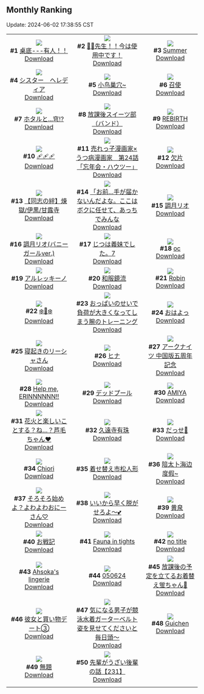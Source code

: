 ## Monthly Ranking
Update: 2024-06-02 17:38:55 CST

|      |      |      |
| :----: | :----: | :----: |
| ![](https://i.pixiv.re/c/240x480/img-master/img/2024/05/05/12/10/51/118448666_p0_master1200.jpg)<br>**#1** [桌底---有人！！](https://www.pixiv.net/artworks/118448666)<br>[Download](https://i.pixiv.re/img-original/img/2024/05/05/12/10/51/118448666_p0.jpg) | ![](https://i.pixiv.re/c/240x480/img-master/img/2024/05/05/08/00/08/118443892_p0_master1200.jpg)<br>**#2** [💢💢先生！！今は使用中です！](https://www.pixiv.net/artworks/118443892)<br>[Download](https://i.pixiv.re/img-original/img/2024/05/05/08/00/08/118443892_p0.jpg) | ![](https://i.pixiv.re/c/240x480/img-master/img/2024/05/05/03/47/15/118438434_p0_master1200.jpg)<br>**#3** [Summer](https://www.pixiv.net/artworks/118438434)<br>[Download](https://i.pixiv.re/img-original/img/2024/05/05/03/47/15/118438434_p0.png) |
| ![](https://i.pixiv.re/c/240x480/img-master/img/2024/05/05/13/01/35/118449772_p0_master1200.jpg)<br>**#4** [シスター　ヘレディア](https://www.pixiv.net/artworks/118449772)<br>[Download](https://i.pixiv.re/img-original/img/2024/05/05/13/01/35/118449772_p0.jpg) | ![](https://i.pixiv.re/c/240x480/img-master/img/2024/05/05/14/03/00/118451061_p0_master1200.jpg)<br>**#5** [小鸟巢穴~](https://www.pixiv.net/artworks/118451061)<br>[Download](https://i.pixiv.re/img-original/img/2024/05/05/14/03/00/118451061_p0.jpg) | ![](https://i.pixiv.re/c/240x480/img-master/img/2024/05/05/00/00/22/118435121_p0_master1200.jpg)<br>**#6** [召使](https://www.pixiv.net/artworks/118435121)<br>[Download](https://i.pixiv.re/img-original/img/2024/05/05/00/00/22/118435121_p0.jpg) |
| ![](https://i.pixiv.re/c/240x480/img-master/img/2024/05/03/22/09/33/118396905_p0_master1200.jpg)<br>**#7** [ホタルと...穹!?](https://www.pixiv.net/artworks/118396905)<br>[Download](https://i.pixiv.re/img-original/img/2024/05/03/22/09/33/118396905_p0.jpg) | ![](https://i.pixiv.re/c/240x480/img-master/img/2024/05/04/11/55/45/118415123_p0_master1200.jpg)<br>**#8** [放課後スイーツ部（バンド）](https://www.pixiv.net/artworks/118415123)<br>[Download](https://i.pixiv.re/img-original/img/2024/05/04/11/55/45/118415123_p0.png) | ![](https://i.pixiv.re/c/240x480/img-master/img/2024/05/04/00/00/22/118402256_p0_master1200.jpg)<br>**#9** [REBIRTH](https://www.pixiv.net/artworks/118402256)<br>[Download](https://i.pixiv.re/img-original/img/2024/05/04/00/00/22/118402256_p0.png) |
| ![](https://i.pixiv.re/c/240x480/img-master/img/2024/05/05/00/00/32/118435178_p0_master1200.jpg)<br>**#10** [🩹🩹🩹](https://www.pixiv.net/artworks/118435178)<br>[Download](https://i.pixiv.re/img-original/img/2024/05/05/00/00/32/118435178_p0.jpg) | ![](https://i.pixiv.re/c/240x480/img-master/img/2024/05/04/13/35/06/118417307_p0_master1200.jpg)<br>**#11** [売れっ子漫画家×うつ病漫画家　第24話「忘年会・ハウツー」](https://www.pixiv.net/artworks/118417307)<br>[Download](https://i.pixiv.re/img-original/img/2024/05/04/13/35/06/118417307_p0.jpg) | ![](https://i.pixiv.re/c/240x480/img-master/img/2024/05/05/00/00/31/118435175_p0_master1200.jpg)<br>**#12** [欠片](https://www.pixiv.net/artworks/118435175)<br>[Download](https://i.pixiv.re/img-original/img/2024/05/05/00/00/31/118435175_p0.jpg) |
| ![](https://i.pixiv.re/c/240x480/img-master/img/2024/05/05/21/15/10/118456107_p0_master1200.jpg)<br>**#13** [【同志の絆】煉獄/伊黒/甘露寺](https://www.pixiv.net/artworks/118456107)<br>[Download](https://i.pixiv.re/img-original/img/2024/05/05/21/15/10/118456107_p0.jpg) | ![](https://i.pixiv.re/c/240x480/img-master/img/2024/05/05/00/20/30/118436247_p0_master1200.jpg)<br>**#14** [「お前…手が届かないんだよな。ここはボクに任せて、あっちでみんな](https://www.pixiv.net/artworks/118436247)<br>[Download](https://i.pixiv.re/img-original/img/2024/05/05/00/20/30/118436247_p0.jpg) | ![](https://i.pixiv.re/c/240x480/img-master/img/2024/05/03/16/23/19/118388071_p0_master1200.jpg)<br>**#15** [調月リオ](https://www.pixiv.net/artworks/118388071)<br>[Download](https://i.pixiv.re/img-original/img/2024/05/03/16/23/19/118388071_p0.jpg) |
| ![](https://i.pixiv.re/c/240x480/img-master/img/2024/05/04/18/59/47/118424678_p0_master1200.jpg)<br>**#16** [調月リオ(バニーガールver.)](https://www.pixiv.net/artworks/118424678)<br>[Download](https://i.pixiv.re/img-original/img/2024/05/04/18/59/47/118424678_p0.png) | ![](https://i.pixiv.re/c/240x480/img-master/img/2024/05/05/00/15/04/118436051_p0_master1200.jpg)<br>**#17** [じつは義妹でした。7](https://www.pixiv.net/artworks/118436051)<br>[Download](https://i.pixiv.re/img-original/img/2024/05/05/00/15/04/118436051_p0.jpg) | ![](https://i.pixiv.re/c/240x480/img-master/img/2024/05/07/00/57/57/118506560_p0_master1200.jpg)<br>**#18** [oc](https://www.pixiv.net/artworks/118506560)<br>[Download](https://i.pixiv.re/img-original/img/2024/05/07/00/57/57/118506560_p0.png) |
| ![](https://i.pixiv.re/c/240x480/img-master/img/2024/05/04/00/00/28/118402302_p0_master1200.jpg)<br>**#19** [アルレッキーノ](https://www.pixiv.net/artworks/118402302)<br>[Download](https://i.pixiv.re/img-original/img/2024/05/04/00/00/28/118402302_p0.png) | ![](https://i.pixiv.re/c/240x480/img-master/img/2024/05/05/18/41/33/118458149_p0_master1200.jpg)<br>**#20** [和服鏡流](https://www.pixiv.net/artworks/118458149)<br>[Download](https://i.pixiv.re/img-original/img/2024/05/05/18/41/33/118458149_p0.jpg) | ![](https://i.pixiv.re/c/240x480/img-master/img/2024/05/04/16/52/00/118421375_p0_master1200.jpg)<br>**#21** [Robin](https://www.pixiv.net/artworks/118421375)<br>[Download](https://i.pixiv.re/img-original/img/2024/05/04/16/52/00/118421375_p0.png) |
| ![](https://i.pixiv.re/c/240x480/img-master/img/2024/05/05/00/00/31/118435176_p0_master1200.jpg)<br>**#22** [❄️🍁❄️](https://www.pixiv.net/artworks/118435176)<br>[Download](https://i.pixiv.re/img-original/img/2024/05/05/00/00/31/118435176_p0.jpg) | ![](https://i.pixiv.re/c/240x480/img-master/img/2024/05/04/19/15/17/118425206_p0_master1200.jpg)<br>**#23** [おっぱいのせいで負荷が大きくなってしまう腕のトレーニング](https://www.pixiv.net/artworks/118425206)<br>[Download](https://i.pixiv.re/img-original/img/2024/05/04/19/15/17/118425206_p0.jpg) | ![](https://i.pixiv.re/c/240x480/img-master/img/2024/05/05/00/27/06/118436495_p0_master1200.jpg)<br>**#24** [おはよっ](https://www.pixiv.net/artworks/118436495)<br>[Download](https://i.pixiv.re/img-original/img/2024/05/05/00/27/06/118436495_p0.jpg) |
| ![](https://i.pixiv.re/c/240x480/img-master/img/2024/05/05/00/21/17/118436276_p0_master1200.jpg)<br>**#25** [寝起きのリーシャさん](https://www.pixiv.net/artworks/118436276)<br>[Download](https://i.pixiv.re/img-original/img/2024/05/05/00/21/17/118436276_p0.jpg) | ![](https://i.pixiv.re/c/240x480/img-master/img/2024/05/03/00/00/07/118370203_p0_master1200.jpg)<br>**#26** [ヒナ](https://www.pixiv.net/artworks/118370203)<br>[Download](https://i.pixiv.re/img-original/img/2024/05/03/00/00/07/118370203_p0.jpg) | ![](https://i.pixiv.re/c/240x480/img-master/img/2024/05/05/22/21/40/118465975_p0_master1200.jpg)<br>**#27** [アークナイツ 中国版五周年記念](https://www.pixiv.net/artworks/118465975)<br>[Download](https://i.pixiv.re/img-original/img/2024/05/05/22/21/40/118465975_p0.jpg) |
| ![](https://i.pixiv.re/c/240x480/img-master/img/2024/05/05/18/27/12/118457726_p0_master1200.jpg)<br>**#28** [Help me, ERINNNNNN!!](https://www.pixiv.net/artworks/118457726)<br>[Download](https://i.pixiv.re/img-original/img/2024/05/05/18/27/12/118457726_p0.png) | ![](https://i.pixiv.re/c/240x480/img-master/img/2024/05/04/00/21/09/118403407_p0_master1200.jpg)<br>**#29** [デッドプール](https://www.pixiv.net/artworks/118403407)<br>[Download](https://i.pixiv.re/img-original/img/2024/05/04/00/21/09/118403407_p0.jpg) | ![](https://i.pixiv.re/c/240x480/img-master/img/2024/05/05/02/24/21/118439576_p0_master1200.jpg)<br>**#30** [AMIYA](https://www.pixiv.net/artworks/118439576)<br>[Download](https://i.pixiv.re/img-original/img/2024/05/05/02/24/21/118439576_p0.jpg) |
| ![](https://i.pixiv.re/c/240x480/img-master/img/2024/05/04/00/13/45/118403140_p0_master1200.jpg)<br>**#31** [花火と楽しいことする？ね…？芦毛ちゃん♥](https://www.pixiv.net/artworks/118403140)<br>[Download](https://i.pixiv.re/img-original/img/2024/05/04/00/13/45/118403140_p0.png) | ![](https://i.pixiv.re/c/240x480/img-master/img/2024/05/06/00/00/30/118470004_p0_master1200.jpg)<br>**#32** [久遠寺有珠](https://www.pixiv.net/artworks/118470004)<br>[Download](https://i.pixiv.re/img-original/img/2024/05/06/00/00/30/118470004_p0.png) | ![](https://i.pixiv.re/c/240x480/img-master/img/2024/05/04/18/25/26/118423802_p0_master1200.jpg)<br>**#33** [だっせ💖](https://www.pixiv.net/artworks/118423802)<br>[Download](https://i.pixiv.re/img-original/img/2024/05/04/18/25/26/118423802_p0.jpg) |
| ![](https://i.pixiv.re/c/240x480/img-master/img/2024/05/05/13/38/08/118450529_p0_master1200.jpg)<br>**#34** [Chiori](https://www.pixiv.net/artworks/118450529)<br>[Download](https://i.pixiv.re/img-original/img/2024/05/05/13/38/08/118450529_p0.jpg) | ![](https://i.pixiv.re/c/240x480/img-master/img/2024/05/05/14/53/48/118452120_p0_master1200.jpg)<br>**#35** [着せ替え市松人形](https://www.pixiv.net/artworks/118452120)<br>[Download](https://i.pixiv.re/img-original/img/2024/05/05/14/53/48/118452120_p0.jpg) | ![](https://i.pixiv.re/c/240x480/img-master/img/2024/05/05/19/00/06/118458693_p0_master1200.jpg)<br>**#36** [陪太卜海边度假~](https://www.pixiv.net/artworks/118458693)<br>[Download](https://i.pixiv.re/img-original/img/2024/05/05/19/00/06/118458693_p0.jpg) |
| ![](https://i.pixiv.re/c/240x480/img-master/img/2024/05/05/19/08/26/118459006_p0_master1200.jpg)<br>**#37** [そろそろ始めよ？よわよわおにーさん♡](https://www.pixiv.net/artworks/118459006)<br>[Download](https://i.pixiv.re/img-original/img/2024/05/05/19/08/26/118459006_p0.png) | ![](https://i.pixiv.re/c/240x480/img-master/img/2024/05/03/00/00/26/118370317_p0_master1200.jpg)<br>**#38** [いいから早く脱がせろよ～💕](https://www.pixiv.net/artworks/118370317)<br>[Download](https://i.pixiv.re/img-original/img/2024/05/03/00/00/26/118370317_p0.jpg) | ![](https://i.pixiv.re/c/240x480/img-master/img/2024/05/04/16/30/01/118420930_p0_master1200.jpg)<br>**#39** [黄泉](https://www.pixiv.net/artworks/118420930)<br>[Download](https://i.pixiv.re/img-original/img/2024/05/04/16/30/01/118420930_p0.jpg) |
| ![](https://i.pixiv.re/c/240x480/img-master/img/2024/05/05/00/15/28/118436068_p0_master1200.jpg)<br>**#40** [お戦記](https://www.pixiv.net/artworks/118436068)<br>[Download](https://i.pixiv.re/img-original/img/2024/05/05/00/15/28/118436068_p0.png) | ![](https://i.pixiv.re/c/240x480/img-master/img/2024/05/05/06/14/25/118442450_p0_master1200.jpg)<br>**#41** [Fauna in tights](https://www.pixiv.net/artworks/118442450)<br>[Download](https://i.pixiv.re/img-original/img/2024/05/05/06/14/25/118442450_p0.png) | ![](https://i.pixiv.re/c/240x480/img-master/img/2024/05/05/18/20/04/118457545_p0_master1200.jpg)<br>**#42** [no title](https://www.pixiv.net/artworks/118457545)<br>[Download](https://i.pixiv.re/img-original/img/2024/05/05/18/20/04/118457545_p0.jpg) |
| ![](https://i.pixiv.re/c/240x480/img-master/img/2024/05/05/02/48/30/118439960_p0_master1200.jpg)<br>**#43** [Ahsoka's lingerie](https://www.pixiv.net/artworks/118439960)<br>[Download](https://i.pixiv.re/img-original/img/2024/05/05/02/48/30/118439960_p0.jpg) | ![](https://i.pixiv.re/c/240x480/img-master/img/2024/05/06/01/56/34/118473798_p0_master1200.jpg)<br>**#44** [050624](https://www.pixiv.net/artworks/118473798)<br>[Download](https://i.pixiv.re/img-original/img/2024/05/06/01/56/34/118473798_p0.jpg) | ![](https://i.pixiv.re/c/240x480/img-master/img/2024/05/04/18/11/28/118423431_p0_master1200.jpg)<br>**#45** [放課後の予定を立てるお着替え蛍ちゃん👚](https://www.pixiv.net/artworks/118423431)<br>[Download](https://i.pixiv.re/img-original/img/2024/05/04/18/11/28/118423431_p0.jpg) |
| ![](https://i.pixiv.re/c/240x480/img-master/img/2024/05/06/17/22/35/118490285_p0_master1200.jpg)<br>**#46** [彼女と買い物デート③](https://www.pixiv.net/artworks/118490285)<br>[Download](https://i.pixiv.re/img-original/img/2024/05/06/17/22/35/118490285_p0.jpg) | ![](https://i.pixiv.re/c/240x480/img-master/img/2024/05/05/17/00/12/118455190_p0_master1200.jpg)<br>**#47** [気になる男子が競泳水着ガーターベルト姿を見せてくださいと毎日頭～](https://www.pixiv.net/artworks/118455190)<br>[Download](https://i.pixiv.re/img-original/img/2024/05/05/17/00/12/118455190_p0.jpg) | ![](https://i.pixiv.re/c/240x480/img-master/img/2024/05/06/10/41/52/118481218_p0_master1200.jpg)<br>**#48** [Guichen](https://www.pixiv.net/artworks/118481218)<br>[Download](https://i.pixiv.re/img-original/img/2024/05/06/10/41/52/118481218_p0.png) |
| ![](https://i.pixiv.re/c/240x480/img-master/img/2024/05/03/16/22/47/118388059_p0_master1200.jpg)<br>**#49** [無題](https://www.pixiv.net/artworks/118388059)<br>[Download](https://i.pixiv.re/img-original/img/2024/05/03/16/22/47/118388059_p0.png) | ![](https://i.pixiv.re/c/240x480/img-master/img/2024/05/03/19/16/02/118392452_p0_master1200.jpg)<br>**#50** [先輩がうざい後輩の話【231】](https://www.pixiv.net/artworks/118392452)<br>[Download](https://i.pixiv.re/img-original/img/2024/05/03/19/16/02/118392452_p0.png) |
|      |
